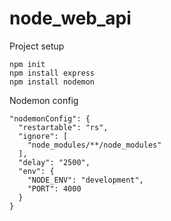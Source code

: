 # node_web_api

Project setup
```
npm init
npm install express
npm install nodemon
```

Nodemon config
```
"nodemonConfig": {
  "restartable": "rs",
  "ignore": [
    "node_modules/**/node_modules"
  ],
  "delay": "2500",
  "env": {
    "NODE_ENV": "development",
    "PORT": 4000
  }
}
```
